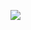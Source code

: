 [![](https://visitcount.itsvg.in/api?id=WH1T3-E4GL3&label=Repo%20Views%20Count&color=0&icon=5&pretty=false)](https://visitcount.itsvg.in)
